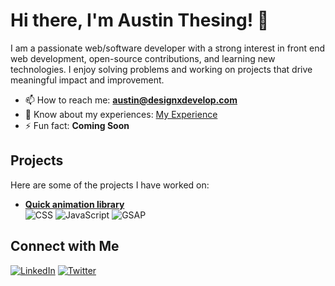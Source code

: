 # Hi there, I'm Austin Thesing! 👋
I am a passionate web/software developer with a strong interest in front end web development, open-source contributions, and learning new technologies. I enjoy solving problems and working on projects that drive meaningful impact and improvement.

- 📫 How to reach me: **austin@designxdevelop.com**
- 📄 Know about my experiences: [My Experience](https://www.linkedin.com/in/austinthesing)
- ⚡ Fun fact: **Coming Soon**

## Projects
Here are some of the projects I have worked on:
- **[Quick animation library](https://github.com/austin-thesing/quick-web-animations)**  
  ![CSS](https://img.shields.io/badge/-CSS-black?style=flat-square&logo=css3)
  ![JavaScript](https://img.shields.io/badge/-JavaScript-black?style=flat-square&logo=javascript)
  ![GSAP](https://img.shields.io/badge/-GSAP-black?style=flat-square&logo=greensock)


## Connect with Me
[![LinkedIn](https://img.shields.io/badge/-LinkedIn-black?style=flat-square&logo=linkedin)](https://www.linkedin.com/in/austinthesing)
[![Twitter](https://img.shields.io/badge/-Twitter-black?style=flat-square&logo=twitter)](https://twitter.com/austinthesing)
